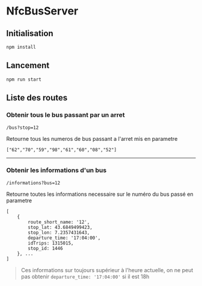 # NfcBusServer

## Initialisation

```shell
npm install
```

## Lancement

```shell
npm run start
```

## Liste des routes

### Obtenir tous le bus passant par un arret

```shell
/bus?stop=12
```

Retourne tous les numeros de bus passant a l'arret mis en parametre

```shell
["62","70","59","98","61","60","08","52"]
```

---

### Obtenir les informations d'un bus

```shell
/informations?bus=12
```

Retourne toutes les informations necessaire sur le numéro du bus passé en parametre

```shell
[
    {
        route_short_name: '12',
        stop_lat: 43.6849499423,
        stop_lon: 7.2357431643,
        departure_time: '17:04:00',
        idTrips: 1315015,
        stop_id: 1446
    }, ...
]
```

> Ces informations sur toujours supérieur à l'heure actuelle, on ne peut pas obtenir `departure_time: '17:04:00'` si il est 18h
